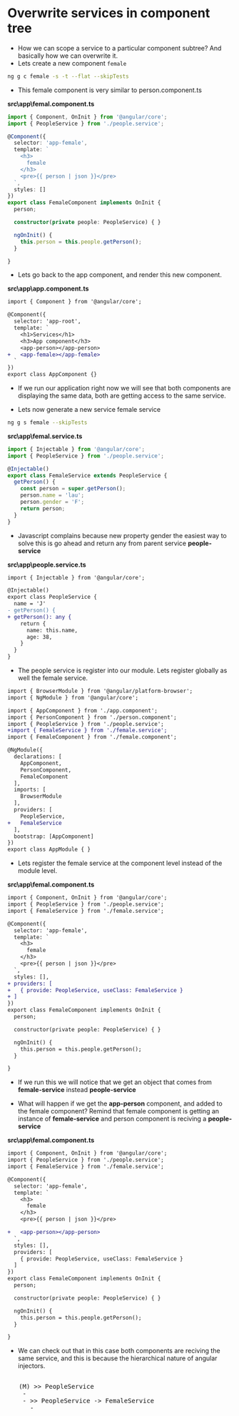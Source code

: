 # Overwrite services in component tree

* How we can scope a service to a particular component subtree? And basically how we can overwrite it.
* Lets create a new component `female`

```bash
ng g c female -s -t --flat --skipTests
```

* This female component is very similar to person.component.ts

__src\app\femal.component.ts__

```typescript female.component.ts
import { Component, OnInit } from '@angular/core';
import { PeopleService } from './people.service';

@Component({
  selector: 'app-female',
  template: `
    <h3>
      female
    </h3>
    <pre>{{ person | json }}</pre>
  `,
  styles: []
})
export class FemaleComponent implements OnInit {
  person;

  constructor(private people: PeopleService) { }

  ngOnInit() {
    this.person = this.people.getPerson();
  }

}

```
* Lets go back to the app component, and render this new component.

__src\app\app.component.ts__

```diff app.component.ts
import { Component } from '@angular/core';

@Component({
  selector: 'app-root',
  template: `
    <h1>Services</h1>
    <h3>App component</h3>
    <app-person></app-person>
+   <app-female></app-female>
  `
})
export class AppComponent {}

```
* If we run our application right now we will see that both components are displaying the same data, both are getting access to the same service.

* Lets now generate a new service female service

```bash
ng g s female --skipTests
```

__src\app\femal.service.ts__

```typescript female.service.ts
import { Injectable } from '@angular/core';
import { PeopleService } from './people.service';

@Injectable()
export class FemaleService extends PeopleService {
  getPerson() {
    const person = super.getPerson();
    person.name = 'lau';
    person.gender = 'F';
    return person;
  }
}

```
* Javascript complains because new property gender the easiest way to solve this is go ahead and return any from parent service __people-service__

__src\app\people.service.ts__

```diff people.service.ts
import { Injectable } from '@angular/core';

@Injectable()
export class PeopleService {
  name = 'J'
- getPerson() {
+ getPerson(): any {
    return {
      name: this.name,
      age: 38,
    }
  }
}

```
* The people service is register into our module. Lets register globally as well the female service.

```diff app.module.ts
import { BrowserModule } from '@angular/platform-browser';
import { NgModule } from '@angular/core';

import { AppComponent } from './app.component';
import { PersonComponent } from './person.component';
import { PeopleService } from './people.service';
+import { FemaleService } from './female.service';
import { FemaleComponent } from './female.component';

@NgModule({
  declarations: [
    AppComponent,
    PersonComponent,
    FemaleComponent
  ],
  imports: [
    BrowserModule
  ],
  providers: [
    PeopleService,
+   FemaleService
  ],
  bootstrap: [AppComponent]
})
export class AppModule { }

```
* Lets register the female service at the component level instead of the module level.

__src\app\femal.component.ts__

```diff female.component.ts 
import { Component, OnInit } from '@angular/core';
import { PeopleService } from './people.service';
import { FemaleService } from './female.service';

@Component({
  selector: 'app-female',
  template: `
    <h3>
      female
    </h3>
    <pre>{{ person | json }}</pre>
  `,
  styles: [],
+ providers: [
+   { provide: PeopleService, useClass: FemaleService }
+ ]
})
export class FemaleComponent implements OnInit {
  person;

  constructor(private people: PeopleService) { }

  ngOnInit() {
    this.person = this.people.getPerson();
  }

}

```

* If we run this we will notice that we get an object that comes from __female-service__ instead __people-service__ 

* What will happen if we get the __app-person__ component, and added to the female component? Remind that female component is getting an instance of __female-service__ and person component is reciving a __people-service__ 


__src\app\femal.component.ts__

```diff female.component.ts
import { Component, OnInit } from '@angular/core';
import { PeopleService } from './people.service';
import { FemaleService } from './female.service';

@Component({
  selector: 'app-female',
  template: `
    <h3>
      female
    </h3>
    <pre>{{ person | json }}</pre>

+   <app-person></app-person>
  `,
  styles: [],
  providers: [
    { provide: PeopleService, useClass: FemaleService }
  ]
})
export class FemaleComponent implements OnInit {
  person;

  constructor(private people: PeopleService) { }

  ngOnInit() {
    this.person = this.people.getPerson();
  }

}

```
* We can check out that in this case both components are reciving the same service, and this is because the hierarchical nature of angular injectors.

<pre>

  <app-root> (M) >> PeopleService
    -<app-person>
    -<app-female> >> PeopleService -> FemaleService
      -<app-person>
      
</pre>
